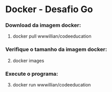 # Docker - Desafio Go


### Download da imagem docker:

1. docker pull wwwillian/codeeducation

### Verifique o tamanho da imagem docker:

2. docker images

### Execute o programa:

3. docker run wwwillian/codeeducation
